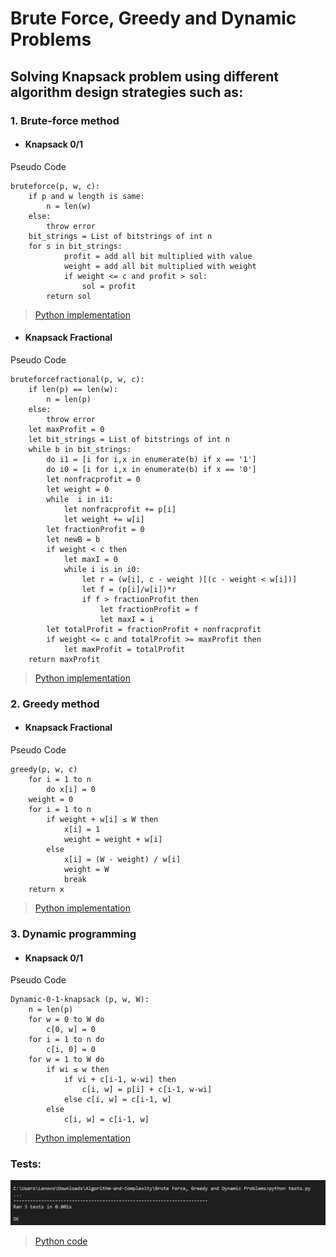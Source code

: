 # Brute Force, Greedy and Dynamic Problems

## Solving Knapsack problem using different algorithm design strategies such as:

###  1. **Brute-force method**

- #### Knapsack 0/1

Pseudo Code

```
bruteforce(p, w, c):
    if p and w length is same:
        n = len(w)
    else:
        throw error
    bit_strings = List of bitstrings of int n
    for s in bit_strings:
            profit = add all bit multiplied with value 
            weight = add all bit multiplied with weight
            if weight <= c and profit > sol:
                sol = profit
        return sol
```

> [Python implementation](https://github.com/RashikaKarki/Algorithm-and-Complexity/blob/14288a180f08624fec74498e694c7d9f5ea37bf1/Brute%20Force%2C%20Greedy%20and%20Dynamic%20Problems/bruteforce.py#L10)

- #### Knapsack Fractional

Pseudo Code

```
bruteforcefractional(p, w, c):
    if len(p) == len(w):
        n = len(p)
    else:
        throw error
    let maxProfit = 0
    let bit_strings = List of bitstrings of int n
    while b in bit_strings:
        do i1 = [i for i,x in enumerate(b) if x == '1']
        do i0 = [i for i,x in enumerate(b) if x == '0']
        let nonfracprofit = 0
        let weight = 0
        while  i in i1:
            let nonfracprofit += p[i]
            let weight += w[i]
        let fractionProfit = 0
        let newB = b
        if weight < c then
            let maxI = 0
            while i is in i0:
                let r = (w[i], c - weight )[(c - weight < w[i])] 
                let f = (p[i]/w[i])*r
                if f > fractionProfit then
                    let fractionProfit = f
                    let maxI = i 
        let totalProfit = fractionProfit + nonfracprofit
        if weight <= c and totalProfit >= maxProfit then
            let maxProfit = totalProfit
    return maxProfit
```
> [Python implementation](https://github.com/RashikaKarki/Algorithm-and-Complexity/blob/14288a180f08624fec74498e694c7d9f5ea37bf1/Brute%20Force%2C%20Greedy%20and%20Dynamic%20Problems/bruteforce.py#L25)

### 2. **Greedy method**

- #### Knapsack Fractional

Pseudo Code

```
greedy(p, w, c)
    for i = 1 to n 
        do x[i] = 0 
    weight = 0 
    for i = 1 to n 
        if weight + w[i] ≤ W then  
            x[i] = 1 
            weight = weight + w[i] 
        else 
            x[i] = (W - weight) / w[i] 
            weight = W 
            break 
    return x
```

> [Python implementation](https://github.com/RashikaKarki/Algorithm-and-Complexity/blob/master/Brute%20Force%2C%20Greedy%20and%20Dynamic%20Problems/greedy.py)

### 3. **Dynamic programming**

- #### Knapsack 0/1

Pseudo Code

```
Dynamic-0-1-knapsack (p, w, W):
    n = len(p)
    for w = 0 to W do 
        c[0, w] = 0 
    for i = 1 to n do 
        c[i, 0] = 0 
    for w = 1 to W do 
        if wi ≤ w then 
            if vi + c[i-1, w-wi] then 
                c[i, w] = p[i] + c[i-1, w-wi] 
            else c[i, w] = c[i-1, w] 
        else 
            c[i, w] = c[i-1, w] 
```

> [Python implementation](https://github.com/RashikaKarki/Algorithm-and-Complexity/blob/master/Brute%20Force%2C%20Greedy%20and%20Dynamic%20Problems/dynamic.py)

### Tests:
![Tests](https://github.com/RashikaKarki/Algorithm-and-Complexity/blob/master/Brute%20Force%2C%20Greedy%20and%20Dynamic%20Problems/tests.PNG)
> [Python code](https://github.com/RashikaKarki/Algorithm-and-Complexity/blob/master/Brute%20Force%2C%20Greedy%20and%20Dynamic%20Problems/tests.py)
